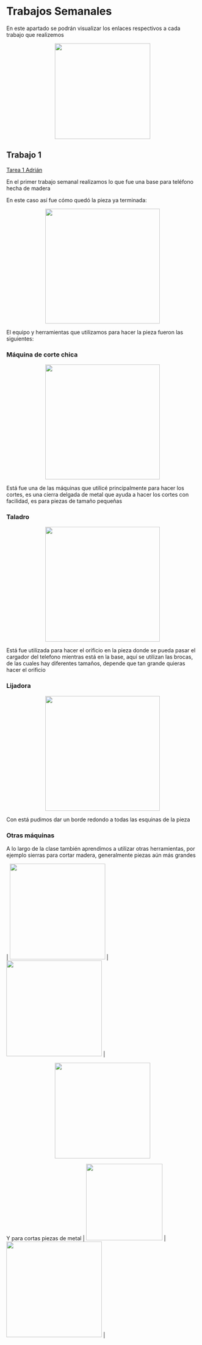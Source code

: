 # **Trabajos Semanales**

En este apartado se podrán visualizar los enlaces respectivos a cada trabajo que realizemos 

<p align="center">
    <img src="../imgs copy/semana.jpg" width="250">
</p>


## **Trabajo 1** 

<a href="../Syllabus/Tarea1.SLDPRT" target="_blank">Tarea 1 Adrián</a>

En el primer trabajo semanal realizamos lo que fue una base para teléfono hecha de madera

En este caso así fue cómo quedó la pieza ya terminada:

<p align="center">
    <img src="../Trabajo_1/Pieza.jpg" width="300">
</p>

El equipo y herramientas que utilizamos para hacer la pieza fueron las siguientes:

### **Máquina de corte chica**

<p align="center">
    <img src="../Trabajo_1/Maquina_corte.jpg" width="300">
</p>

Está fue una de las máquinas que utilicé principalmente para hacer los cortes, es una cierra delgada de metal que ayuda a hacer los cortes con facilidad, es para piezas de tamaño pequeñas

### **Taladro**

<p align="center">
    <img src="../Trabajo_1/Taladro.jpg" width="300">
</p>

Está fue utilizada para hacer el orificio en la pieza donde se pueda pasar el cargador del telefono mientras está en la base, aquí se utilizan las brocas, de las cuales hay diferentes tamaños, depende que tan grande quieras hacer el orificio

### **Lijadora** 

<p align="center">
    <img src="../Trabajo_1/Maquina_corte.jpg" width="300">
</p>

Con está pudimos dar un borde redondo a todas las esquinas de la pieza 

### **Otras máquinas**

A lo largo de la clase también aprendimos a utilizar otras herramientas, por ejemplo sierras para cortar madera, generalmente piezas aún más grandes

| <img src="../Trabajo_1/Corte_gde_preciso.jpg" width="250"> | <img src="../Trabajo_1/Sierra.jpg" width="250"> |
<p align="center">
    <img src="../Trabajo_1/Maquin_corte_gde.jpg" width="250">
</p>

Y para cortas piezas de metal
| <img src="../Trabajo_1/Sierra_met_2.jpg" width="200"> | <img src="../Trabajo_1/Sierra_metal.jpg" width="250"> |
